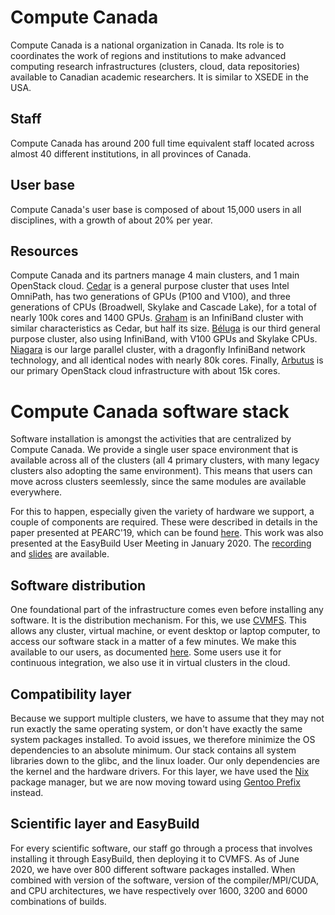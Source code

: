 # Compute Canada
Compute Canada is a national organization in Canada. Its role is to coordinates the work of regions and institutions to make advanced computing research infrastructures (clusters, cloud, data repositories) available to Canadian academic researchers. It is similar to XSEDE in the USA. 

## Staff
Compute Canada has around 200 full time equivalent staff located across almost 40 different institutions, in all provinces of Canada. 

## User base 
Compute Canada's user base is composed of about 15,000 users in all disciplines, with a growth of about 20% per year. 

## Resources 
Compute Canada and its partners manage 4 main clusters, and 1 main OpenStack cloud. [Cedar](https://docs.computecanada.ca/wiki/Cedar) is a general purpose cluster that uses Intel OmniPath, has two generations of GPUs (P100 and V100), and three generations of CPUs (Broadwell, Skylake and Cascade Lake), for a total of nearly 100k cores and 1400 GPUs. [Graham](https://docs.computecanada.ca/wiki/Graham) is an InfiniBand cluster with similar characteristics as Cedar, but half its size. [Béluga](https://docs.computecanada.ca/wiki/B%C3%A9luga/en) is our third general purpose cluster, also using InfiniBand, with V100 GPUs and Skylake CPUs. [Niagara](https://docs.computecanada.ca/wiki/Niagara) is our large parallel cluster, with a dragonfly InfiniBand network technology, and all identical nodes with nearly 80k cores. Finally, [Arbutus](https://docs.computecanada.ca/wiki/Cloud_resources) is our primary OpenStack cloud infrastructure with about 15k cores. 

# Compute Canada software stack
Software installation is amongst the activities that are centralized by Compute Canada. We provide a single user space environment that is available across all of the clusters (all 4 primary clusters, with many legacy clusters also adopting the same environment). This means that users can move across clusters seemlessly, since the same modules are available everywhere. 

For this to happen, especially given the variety of hardware we support, a couple of components are required. These were described in details in the paper presented at PEARC'19, which can be found [here](https://ssl.linklings.net/conferences/pearc/pearc19_program/views/includes/files/pap139s3-file1.pdf). This work was also presented at the EasyBuild User Meeting in January 2020. The [recording](https://www.youtube.com/watch?v=_0j5Shuf2uE) and [slides](https://users.ugent.be/~kehoste/eum20/eum20_03_maxime_computecanada.pdf) are available.

## Software distribution
One foundational part of the infrastructure comes even before installing any software. It is the distribution mechanism. For this, we use [CVMFS](https://cvmfs.readthedocs.io/en/stable/). This allows any cluster, virtual machine, or event desktop or laptop computer, to access our software stack in a matter of a few minutes. We make this available to our users, as documented [here](https://docs.computecanada.ca/wiki/Accessing_CVMFS). Some users use it for continuous integration, we also use it in virtual clusters in the cloud. 

## Compatibility layer
Because we support multiple clusters, we have to assume that they may not run exactly the same operating system, or don't have exactly the same system packages installed. To avoid issues, we therefore minimize the OS dependencies to an absolute minimum. Our stack contains all system libraries down to the glibc, and the linux loader. Our only dependencies are the kernel and the hardware drivers. For this layer, we have used the [Nix](https://github.com/NixOS/nix) package manager, but we are now moving toward using [Gentoo Prefix](https://wiki.gentoo.org/wiki/Project:Prefix) instead. 

## Scientific layer and EasyBuild
For every scientific software, our staff go through a process that involves installing it through EasyBuild, then deploying it to CVMFS. As of June 2020, we have over 800 different software packages installed. When combined with version of the software, version of the compiler/MPI/CUDA, and CPU architectures, we have respectively over 1600, 3200 and 6000 combinations of builds. 

